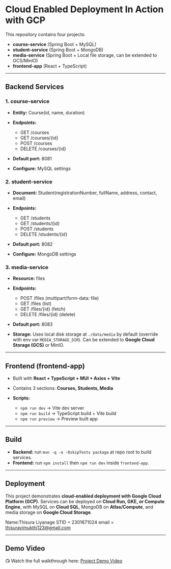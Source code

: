 # Cloud Enabled Deployment In Action with GCP

This repository contains four projects:

* **course-service** (Spring Boot + MySQL)
* **student-service** (Spring Boot + MongoDB)
* **media-service** (Spring Boot + Local file storage, can be extended to GCS/MinIO)
* **frontend-app** (React + TypeScript)

---

## Backend Services

### 1. course-service

* **Entity:** Course(id, name, duration)
* **Endpoints:**

  * GET /courses
  * GET /courses/{id}
  * POST /courses
  * DELETE /courses/{id}
* **Default port:** 8081
* **Configure:** MySQL settings

### 2. student-service

* **Document:** Student(registrationNumber, fullName, address, contact, email)
* **Endpoints:**

  * GET /students
  * GET /students/{id}
  * POST /students
  * DELETE /students/{id}
* **Default port:** 8082
* **Configure:** MongoDB settings

### 3. media-service

* **Resource:** files
* **Endpoints:**

  * POST /files (multipart/form-data: file)
  * GET /files (list)
  * GET /files/{id} (fetch)
  * DELETE /files/{id} (delete)
* **Default port:** 8083
* **Storage:** Uses local disk storage at `./data/media` by default (override with env var `MEDIA_STORAGE_DIR`). Can be extended to **Google Cloud Storage (GCS)** or MinIO.

---

## Frontend (frontend-app)

* Built with **React + TypeScript + MUI + Axios + Vite**
* Contains 3 sections: **Courses, Students, Media**
* **Scripts:**

  * `npm run dev` → Vite dev server
  * `npm run build` → TypeScript build + Vite build
  * `npm run preview` → Preview built app

---

## Build

* **Backend:** run `mvn -q -e -DskipTests package` at repo root to build services.
* **Frontend:** run `npm install` then `npm run dev` inside `frontend-app`.

---

## Deployment

This project demonstrates **cloud-enabled deployment with Google Cloud Platform (GCP)**. Services can be deployed on **Cloud Run, GKE, or Compute Engine**, with MySQL on **Cloud SQL**, MongoDB on **Atlas/Compute**, and media storage on **Google Cloud Storage**.

Name:Thisura Liyanage
STID = 2301671024
email = thisuravimukthi123@gmail.com

---

## Demo Video

📺 Watch the full walkthrough here: [Project Demo Video](https://drive.google.com/file/d/1usDg9EKZZZIJxedxa0SNS-2QuzN1axZs/view?usp=sharing)
